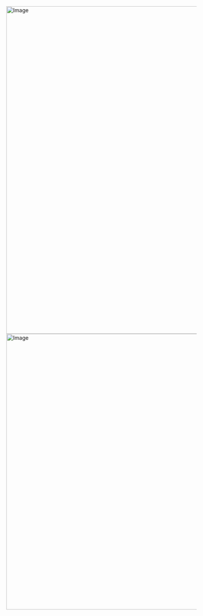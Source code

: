<img width="1808" height="867" alt="Image" src="https://github.com/user-attachments/assets/85f92114-0ec7-41b5-9f98-c7fb85a453d9" />

<img width="1834" height="730" alt="Image" src="https://github.com/user-attachments/assets/03313e1d-9109-4029-a375-9ca3ba7f3705" />
